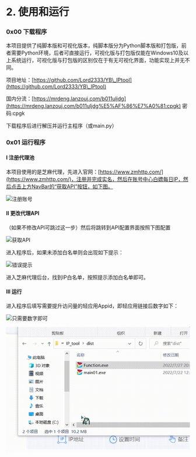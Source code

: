 # 2. 使用和运行

### 0x00 下载程序

本项目提供了纯脚本版和可视化版本，纯脚本版分为Python脚本版和打包版，前者需要Python环境，后者可直接运行，可视化版与打包版仅能在Windows10及以上系统运行，可视化版与打包版的区别仅在于有无可视化界面，功能实现上并无不同。

项目地址：[https://github.com/Lord2333/YB\_IPtool](https://github.com/Lord2333/YB\_IPtool)

国内分流：[https://mrdeng.lanzouj.com/b011uljdg](https://mrdeng.lanzouj.com/b011uljdg%E5%AF%86%E7%A0%81:cpgk)         密码:cpgk

下载程序后进行解压并运行主程序（或main.py）

### 0x01 运行程序

#### I 注册代理池

本项目使用的是芝麻代理，先进入官网：[https://www.zmhttp.com/](https://www.zmhttp.com/)，注册并完成实名，然后在账号中心白嫖每日IP，然后点击上方NavBar的“获取API”按钮，如下图。

![注册账号](https://s2.loli.net/2022/07/27/8hVcRUP3EJdNBKj.png)

#### II 更改代理API

（如果不修改API可跳过这一步）然后将跳转到API配置界面按照下图配置

![获取API](https://s2.loli.net/2022/07/27/VBJ31IF85ARKWxk.png)

进入程序后，如果未添加白名单则会出现如下提示：

![错误提示](https://s2.loli.net/2022/07/27/WuzhLCAwT3orEN5.png)

进入芝麻代理后台，找到IP白名单，按照提示添加白名单即可。

#### III 运行

进入程序后填写需要提升访问量的轻应用Appid，即轻应用链接后数字如下：

![只需要数字即可](https://s2.loli.net/2022/07/27/FUGqRie6XfHs3Ny.png)

![使用示例](<.gitbook/assets/Action 2022-7-27 20-40-40.gif>)
